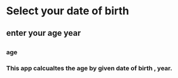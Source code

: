 <!DOCTYPE html>
<html>
<body>

<h1>Select your date of birth </h1>
<h2>enter your age year <h2>
<h3> age <h3>
</body>
</html>
<!DOCTYPE html>
<html>
<body>

<p>
This app calcualtes the age by given date of birth , year.
</p>
